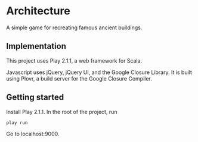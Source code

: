 # Architecture

A simple game for recreating famous ancient buildings.

## Implementation

This project uses Play 2.1.1, a web framework for Scala.

Javascript uses jQuery, jQuery UI, and the Google Closure Library. It is built using Plovr, a build server for the Google Closure Compiler.

## Getting started

Install Play 2.1.1. In the root of the project, run

    play run

Go to localhost:9000.
